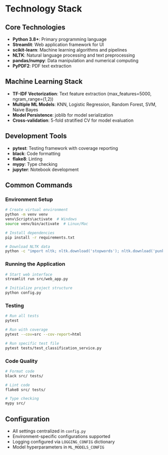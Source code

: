# Technology Stack

## Core Technologies
- **Python 3.8+**: Primary programming language
- **Streamlit**: Web application framework for UI
- **scikit-learn**: Machine learning algorithms and pipelines
- **NLTK**: Natural language processing and text preprocessing
- **pandas/numpy**: Data manipulation and numerical computing
- **PyPDF2**: PDF text extraction

## Machine Learning Stack
- **TF-IDF Vectorization**: Text feature extraction (max_features=5000, ngram_range=(1,2))
- **Multiple ML Models**: KNN, Logistic Regression, Random Forest, SVM, Naive Bayes
- **Model Persistence**: joblib for model serialization
- **Cross-validation**: 5-fold stratified CV for model evaluation

## Development Tools
- **pytest**: Testing framework with coverage reporting
- **black**: Code formatting
- **flake8**: Linting
- **mypy**: Type checking
- **jupyter**: Notebook development

## Common Commands

### Environment Setup
```bash
# Create virtual environment
python -m venv venv
venv\Scripts\activate  # Windows
source venv/bin/activate  # Linux/Mac

# Install dependencies
pip install -r requirements.txt

# Download NLTK data
python -c "import nltk; nltk.download('stopwords'); nltk.download('punkt'); nltk.download('wordnet')"
```

### Running the Application
```bash
# Start web interface
streamlit run src/web_app.py

# Initialize project structure
python config.py
```

### Testing
```bash
# Run all tests
pytest

# Run with coverage
pytest --cov=src --cov-report=html

# Run specific test file
pytest tests/test_classification_service.py
```

### Code Quality
```bash
# Format code
black src/ tests/

# Lint code
flake8 src/ tests/

# Type checking
mypy src/
```

## Configuration
- All settings centralized in `config.py`
- Environment-specific configurations supported
- Logging configured via `LOGGING_CONFIG` dictionary
- Model hyperparameters in `ML_MODELS_CONFIG`